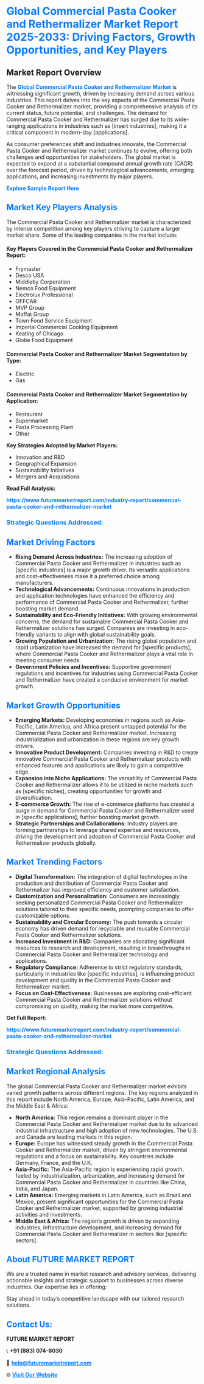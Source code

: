 <h1 style="color: #007BFF;">Global Commercial Pasta Cooker and Rethermalizer Market Report 2025-2033: Driving Factors, Growth Opportunities, and Key Players</h1>

<section id="overview">
<h2>Market Report Overview</h2>
<p>The <a href="https://www.futuremarketreport.com/industry-report/commercial-pasta-cooker-and-rethermalizer-market" style="color: #007BFF; text-decoration: none;"><strong>Global Commercial Pasta Cooker and Rethermalizer Market</strong></a> is witnessing significant growth, driven by increasing demand across various industries. This report delves into the key aspects of the Commercial Pasta Cooker and Rethermalizer market, providing a comprehensive analysis of its current status, future potential, and challenges. The demand for Commercial Pasta Cooker and Rethermalizer has surged due to its wide-ranging applications in industries such as [insert industries], making it a critical component in modern-day [applications].</p>
<p>As consumer preferences shift and industries innovate, the Commercial Pasta Cooker and Rethermalizer market continues to evolve, offering both challenges and opportunities for stakeholders. The global market is expected to expand at a substantial compound annual growth rate (CAGR) over the forecast period, driven by technological advancements, emerging applications, and increasing investments by major players.</p>
</section>

<section id="overview">
<p><a href="https://www.futuremarketreport.com/request-sample/reportId=87254" style="color: #007BFF; text-decoration: none;"><strong>Explore Sample Report Here</strong></a></p>
</section>

<section id="key-players">
<h2 style="color: #007BFF;">Market Key Players Analysis</h2>
<p>The Commercial Pasta Cooker and Rethermalizer market is characterized by intense competition among key players striving to capture a larger market share. Some of the leading companies in the market include:</p>
<h4>Key Players Covered in the Commercial Pasta Cooker and Rethermalizer Report:</h4>
<ul><li>Frymaster</li><li>Desco USA</li><li>Middleby Corporation</li><li>Nemco Food Equipment</li><li>Electrolux Professional</li><li>OFFCAR</li><li>MVP Group</li><li>Moffat Group</li><li>Town Food Service Equipment</li><li>Imperial Commercial Cooking Equipment</li><li>Keating of Chicago</li><li>Globe Food Equipment</li></ul>
<h4>Commercial Pasta Cooker and Rethermalizer Market Segmentation by Type:</h4>
<ul><li>Electric</li><li>Gas</li></ul>

<h4>Commercial Pasta Cooker and Rethermalizer Market Segmentation by Application:</h4>
<ul><li>Restaurant</li><li>Supermarket</li><li>Pasta Processing Plant</li><li>Other</li></ul>
<p><strong>Key Strategies Adopted by Market Players:</strong></p>
<ul>
<li>Innovation and R&D</li>
<li>Geographical Expansion</li>
<li>Sustainability Initiatives</li>
<li>Mergers and Acquisitions</li>
</ul>
</section>

<section>
<p><strong>Read Full Analysis: </strong></p><a href="https://www.futuremarketreport.com/industry-report/commercial-pasta-cooker-and-rethermalizer-market" style="color: #007BFF; text-decoration: none;"><strong>https://www.futuremarketreport.com/industry-report/commercial-pasta-cooker-and-rethermalizer-market</strong></a>
<h3 style="color: #007BFF;">Strategic Questions Addressed:</h3>
</section>

<section id="driving-factors">
<h2 style="color: #007BFF;">Market Driving Factors</h2>
<ul>
<li><strong>Rising Demand Across Industries:</strong> The increasing adoption of Commercial Pasta Cooker and Rethermalizer in industries such as [specific industries] is a major growth driver. Its versatile applications and cost-effectiveness make it a preferred choice among manufacturers.</li>
<li><strong>Technological Advancements:</strong> Continuous innovations in production and application technologies have enhanced the efficiency and performance of Commercial Pasta Cooker and Rethermalizer, further boosting market demand.</li>
<li><strong>Sustainability and Eco-Friendly Initiatives:</strong> With growing environmental concerns, the demand for sustainable Commercial Pasta Cooker and Rethermalizer solutions has surged. Companies are investing in eco-friendly variants to align with global sustainability goals.</li>
<li><strong>Growing Population and Urbanization:</strong> The rising global population and rapid urbanization have increased the demand for [specific products], where Commercial Pasta Cooker and Rethermalizer plays a vital role in meeting consumer needs.</li>
<li><strong>Government Policies and Incentives:</strong> Supportive government regulations and incentives for industries using Commercial Pasta Cooker and Rethermalizer have created a conducive environment for market growth.</li>
</ul>
</section>

<section id="growth-opportunities">
<h2 style="color: #007BFF;">Market Growth Opportunities</h2>
<ul>
<li><strong>Emerging Markets:</strong> Developing economies in regions such as Asia-Pacific, Latin America, and Africa present untapped potential for the Commercial Pasta Cooker and Rethermalizer market. Increasing industrialization and urbanization in these regions are key growth drivers.</li>
<li><strong>Innovative Product Development:</strong> Companies investing in R&D to create innovative Commercial Pasta Cooker and Rethermalizer products with enhanced features and applications are likely to gain a competitive edge.</li>
<li><strong>Expansion into Niche Applications:</strong> The versatility of Commercial Pasta Cooker and Rethermalizer allows it to be utilized in niche markets such as [specific niches], creating opportunities for growth and diversification.</li>
<li><strong>E-commerce Growth:</strong> The rise of e-commerce platforms has created a surge in demand for Commercial Pasta Cooker and Rethermalizer used in [specific applications], further boosting market growth.</li>
<li><strong>Strategic Partnerships and Collaborations:</strong> Industry players are forming partnerships to leverage shared expertise and resources, driving the development and adoption of Commercial Pasta Cooker and Rethermalizer products globally.</li>
</ul>
</section>

<section id="trending-factors">
<h2 style="color: #007BFF;">Market Trending Factors</h2>
<ul>
<li><strong>Digital Transformation:</strong> The integration of digital technologies in the production and distribution of Commercial Pasta Cooker and Rethermalizer has improved efficiency and customer satisfaction.</li>
<li><strong>Customization and Personalization:</strong> Consumers are increasingly seeking personalized Commercial Pasta Cooker and Rethermalizer solutions tailored to their specific needs, prompting companies to offer customizable options.</li>
<li><strong>Sustainability and Circular Economy:</strong> The push towards a circular economy has driven demand for recyclable and reusable Commercial Pasta Cooker and Rethermalizer solutions.</li>
<li><strong>Increased Investment in R&D:</strong> Companies are allocating significant resources to research and development, resulting in breakthroughs in Commercial Pasta Cooker and Rethermalizer technology and applications.</li>
<li><strong>Regulatory Compliance:</strong> Adherence to strict regulatory standards, particularly in industries like [specific industries], is influencing product development and quality in the Commercial Pasta Cooker and Rethermalizer market.</li>
<li><strong>Focus on Cost-Effectiveness:</strong> Businesses are exploring cost-efficient Commercial Pasta Cooker and Rethermalizer solutions without compromising on quality, making the market more competitive.</li>
</ul>
</section>

<section>
<p><strong>Get Full Report: </strong></p><a href="https://www.futuremarketreport.com/industry-report/commercial-pasta-cooker-and-rethermalizer-market" style="color: #007BFF; text-decoration: none;"><strong>https://www.futuremarketreport.com/industry-report/commercial-pasta-cooker-and-rethermalizer-market</strong></a>
<h3 style="color: #007BFF;">Strategic Questions Addressed:</h3>
</section>


<section id="regional-analysis">
<h2 style="color: #007BFF;">Market Regional Analysis</h2>
<p>The global Commercial Pasta Cooker and Rethermalizer market exhibits varied growth patterns across different regions. The key regions analyzed in this report include North America, Europe, Asia-Pacific, Latin America, and the Middle East & Africa:</p>
<ul>
<li><strong>North America:</strong> This region remains a dominant player in the Commercial Pasta Cooker and Rethermalizer market due to its advanced industrial infrastructure and high adoption of new technologies. The U.S. and Canada are leading markets in this region.</li>
<li><strong>Europe:</strong> Europe has witnessed steady growth in the Commercial Pasta Cooker and Rethermalizer market, driven by stringent environmental regulations and a focus on sustainability. Key countries include Germany, France, and the U.K.</li>
<li><strong>Asia-Pacific:</strong> The Asia-Pacific region is experiencing rapid growth, fueled by industrialization, urbanization, and increasing demand for Commercial Pasta Cooker and Rethermalizer in countries like China, India, and Japan.</li>
<li><strong>Latin America:</strong> Emerging markets in Latin America, such as Brazil and Mexico, present significant opportunities for the Commercial Pasta Cooker and Rethermalizer market, supported by growing industrial activities and investments.</li>
<li><strong>Middle East & Africa:</strong> The region’s growth is driven by expanding industries, infrastructure development, and increasing demand for Commercial Pasta Cooker and Rethermalizer in sectors like [specific sectors].</li>
</ul>
</section>

<footer>
<h2 style="color: #007BFF;">About FUTURE MARKET REPORT</h2>
<p>We are a trusted name in market research and advisory services, delivering actionable insights and strategic support to businesses across diverse industries. Our expertise lies in offering:</p>

<p>Stay ahead in today’s competitive landscape with our tailored research solutions.</p>

<h2 style="color: #007BFF;">Contact Us:</h2>
<p><strong>FUTURE MARKET REPORT</strong></p>
<p>📞 <strong>+91 (883) 074-8030</strong></p>
<p>📧 <strong><a href="mailto:help@futuremarketreport.com" style="color: #007BFF;">help@futuremarketreport.com</a></strong></p>
<p>🌐 <strong><a href="https://www.futuremarketreport.com/" style="color: #007BFF;">Visit Our Website</a></strong></p>
</footer>
